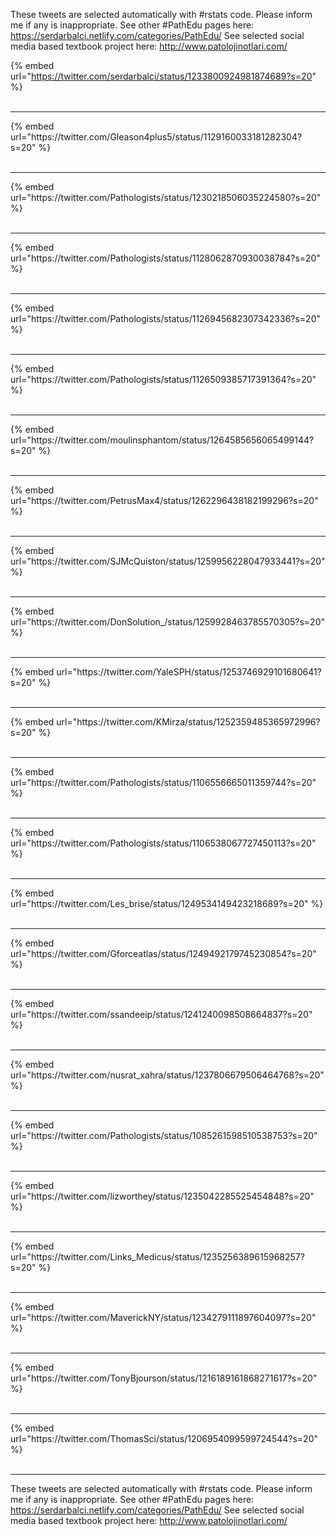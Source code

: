 

These tweets are selected automatically with #rstats code. Please inform me if any is inappropriate.
See other #PathEdu pages here: https://serdarbalci.netlify.com/categories/PathEdu/ 
See selected social media based textbook project here: http://www.patolojinotlari.com/

{% embed url="https://twitter.com/serdarbalci/status/1233800924981874689?s=20" %}<br>
<br>
<hr>
{% embed url="https://twitter.com/Gleason4plus5/status/1129160033181282304?s=20" %}<br>
<br>
<hr>
{% embed url="https://twitter.com/Pathologists/status/1230218506035224580?s=20" %}<br>
<br>
<hr>
{% embed url="https://twitter.com/Pathologists/status/1128062870930038784?s=20" %}<br>
<br>
<hr>
{% embed url="https://twitter.com/Pathologists/status/1126945682307342336?s=20" %}<br>
<br>
<hr>
{% embed url="https://twitter.com/Pathologists/status/1126509385717391364?s=20" %}<br>
<br>
<hr>
{% embed url="https://twitter.com/moulinsphantom/status/1264585656065499144?s=20" %}<br>
<br>
<hr>
{% embed url="https://twitter.com/PetrusMax4/status/1262296438182199296?s=20" %}<br>
<br>
<hr>
{% embed url="https://twitter.com/SJMcQuiston/status/1259956228047933441?s=20" %}<br>
<br>
<hr>
{% embed url="https://twitter.com/DonSolution_/status/1259928463785570305?s=20" %}<br>
<br>
<hr>
{% embed url="https://twitter.com/YaleSPH/status/1253746929101680641?s=20" %}<br>
<br>
<hr>
{% embed url="https://twitter.com/KMirza/status/1252359485365972996?s=20" %}<br>
<br>
<hr>
{% embed url="https://twitter.com/Pathologists/status/1106556665011359744?s=20" %}<br>
<br>
<hr>
{% embed url="https://twitter.com/Pathologists/status/1106538067727450113?s=20" %}<br>
<br>
<hr>
{% embed url="https://twitter.com/Les_brise/status/1249534149423218689?s=20" %}<br>
<br>
<hr>
{% embed url="https://twitter.com/Gforceatlas/status/1249492179745230854?s=20" %}<br>
<br>
<hr>
{% embed url="https://twitter.com/ssandeeip/status/1241240098508664837?s=20" %}<br>
<br>
<hr>
{% embed url="https://twitter.com/nusrat_xahra/status/1237806679506464768?s=20" %}<br>
<br>
<hr>
{% embed url="https://twitter.com/Pathologists/status/1085261598510538753?s=20" %}<br>
<br>
<hr>
{% embed url="https://twitter.com/lizworthey/status/1235042285525454848?s=20" %}<br>
<br>
<hr>
{% embed url="https://twitter.com/Links_Medicus/status/1235256389615968257?s=20" %}<br>
<br>
<hr>
{% embed url="https://twitter.com/MaverickNY/status/1234279111897604097?s=20" %}<br>
<br>
<hr>
{% embed url="https://twitter.com/TonyBjourson/status/1216189161868271617?s=20" %}<br>
<br>
<hr>
{% embed url="https://twitter.com/ThomasSci/status/1206954099599724544?s=20" %}<br>
<br>
<hr>


These tweets are selected automatically with #rstats code. Please inform me if any is inappropriate.
See other #PathEdu pages here: https://serdarbalci.netlify.com/categories/PathEdu/ 
See selected social media based textbook project here: http://www.patolojinotlari.com/
